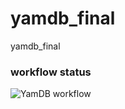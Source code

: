 # yamdb_final
yamdb_final

### workflow status
![YamDB workflow](https://github.com/Vuictorovna/yamdb_final/actions/workflows/yamdb_workflow.yml/badge.svg)
